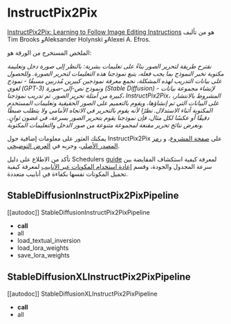 # InstructPix2Pix

[InstructPix2Pix: Learning to Follow Image Editing Instructions](https://huggingface.co/papers/2211.09800) هو من تأليف Tim Brooks وAleksander Holynski وAlexei A. Efros.

الملخص المستخرج من الورقة هو:

*نقترح طريقة لتحرير الصور بناءً على تعليمات بشرية: بالنظر إلى صورة دخل وتعليمة مكتوبة تخبر النموذج بما يجب فعله، يتبع نموذجنا هذه التعليمات لتحرير الصورة. وللحصول على بيانات التدريب لهذه المشكلة، نجمع معرفة نموذجين كبيرين مُدربين مسبقًا - نموذج لغوي (GPT-3) ونموذج نص-إلى-صورة (Stable Diffusion) - لإنشاء مجموعة بيانات كبيرة من أمثلة تحرير الصور. تم تدريب نموذجنا، InstructPix2Pix، المشروط بالانتشار، على البيانات التي تم إنشاؤها، ويقوم بالتعميم على الصور الحقيقية وتعليمات المستخدم المكتوبة أثناء الاستدلال. نظرًا لأنه يقوم بالتحرير في الاتجاه الأمامي ولا يتطلب ضبطًا دقيقًا أو عكسًا لكل مثال، فإن نموذجنا يقوم بتحرير الصور بسرعة، في غضون ثوانٍ. ونعرض نتائج تحرير مقنعة لمجموعة متنوعة من صور الدخل والتعليمات المكتوبة.*

يمكنك العثور على معلومات إضافية حول InstructPix2Pix على [صفحة المشروع](https://www.timothybrooks.com/instruct-pix2pix)، و [رمز المصدر الأصلي](https://github.com/timothybrooks/instruct-pix2pix)، وجربه في [العرض التوضيحي](https://huggingface.co/spaces/timbrooks/instruct-pix2pix).

<Tip>

تأكد من الاطلاع على دليل Schedulers [guide](../../using-diffusers/schedulers) لمعرفة كيفية استكشاف المقايضة بين سرعة المجدول والجودة، وقسم [إعادة استخدام المكونات عبر الأنابيب](../../using-diffusers/loading#reuse-components-across-pipelines) لمعرفة كيفية تحميل المكونات نفسها بكفاءة في أنابيب متعددة.

</Tip>

## StableDiffusionInstructPix2PixPipeline

[[autodoc]] StableDiffusionInstructPix2PixPipeline

- __call__
- all
- load_textual_inversion
- load_lora_weights
- save_lora_weights

## StableDiffusionXLInstructPix2PixPipeline

[[autodoc]] StableDiffusionXLInstructPix2PixPipeline

- __call__
- all